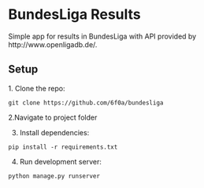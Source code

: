 <h1> BundesLiga Results </h1>
Simple app for results in BundesLiga with API provided by http://www.openligadb.de/.

<h2>Setup</h2>
1. Clone the repo:

```
git clone https://github.com/6f0a/bundesliga

```
2.Navigate to project folder

3. Install dependencies:
```
pip install -r requirements.txt
```
4. Run development server:
```
python manage.py runserver
```
